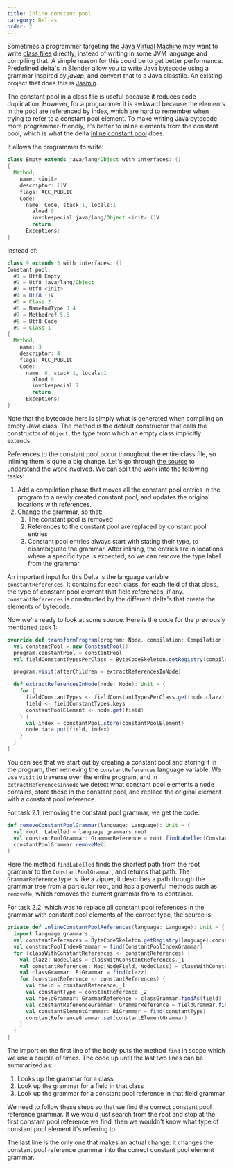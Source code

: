 ```yaml
---
title: Inline constant pool
category: Deltas
order: 2
---
```


Sometimes a programmer targeting the [Java Virtual Machine](https://en.wikipedia.org/wiki/Java_virtual_machine) may want to write [class files](https://en.wikipedia.org/wiki/Java_class_file) directly, instead of writing in some JVM language and compiling that. A simple reason for this could be to get better performance. Predefined delta's in Blender allow you to write Java bytecode using a grammar inspired by _javap_, and convert that to a Java classfile. An existing project that does this is [Jasmin](https://en.wikipedia.org/wiki/Jasmin_(software)).

The constant pool in a class file is useful because it reduces code duplication. However, for a programmer it is awkward because the elements in the pool are referenced by index, which are hard to remember when trying to refer to a constant pool element. To make writing Java bytecode more programmer-friendly, it's better to inline elements from the constant pool, which is what the delta [Inline constant pool](https://github.com/keyboardDrummer/Blender/blob/master/src/main/scala/deltas/bytecode/simpleBytecode/InlineConstantPool.scala) does.

It allows the programmer to write:

```java
class Empty extends java/lang/Object with interfaces: ()
{
  Method;
    name: <init>
    descriptor: ()V
    flags: ACC_PUBLIC
    Code:
      name: Code, stack:1, locals:1
        aload 0
        invokespecial java/lang/Object.<init> ()V
        return
      Exceptions:
}
```

Instead of:

```java
class 9 extends 5 with interfaces: ()
Constant pool:
  #1 = Utf8 Empty
  #2 = Utf8 java/lang/Object
  #3 = Utf8 <init>
  #4 = Utf8 ()V
  #5 = Class 2
  #6 = NameAndType 3 4
  #7 = Methodref 5.6
  #8 = Utf8 Code
  #9 = Class 1
{
  Method;
    name: 3
    descriptor: 4
    flags: ACC_PUBLIC
    Code:
      name: 8, stack:1, locals:1
        aload 0
        invokespecial 7
        return
      Exceptions:
}
```

Note that the bytecode here is simply what is generated when compiling an empty Java class. The method is the default constructor that calls the constructor of `Object`, the type from which an empty class implicitly extends.

References to the constant pool occur throughout the entire class file, so inlining them is quite a big change. Let's go through [the source](https://github.com/keyboardDrummer/Blender/blob/master/src/main/scala/deltas/bytecode/simpleBytecode/InlineConstantPool.scala) to understand the work involved. We can split the work into the following tasks:

1. Add a compilation phase that moves all the constant pool entries in the program to a newly created constant pool, and updates the original locations with references.
1. Change the grammar, so that:
   1. The constant pool is removed
   1. References to the constant pool are replaced by constant pool entries
   1. Constant pool entries always start with stating their type, to disambiguate the grammar. After inlining, the entries are in locations where a specific type is expected, so we can remove the type label from the grammar.

An important input for this Delta is the language variable `constantReferences`. It contains for each class, for each field of that class, the type of constant pool element that field references, if any. `constantReferences` is constructed by the different delta's that create the elements of bytecode.

Now we're ready to look at some source. Here is the code for the previously mentioned task 1:

```scala
override def transformProgram(program: Node, compilation: Compilation): Unit = {
  val constantPool = new ConstantPool()
  program.constantPool = constantPool
  val fieldConstantTypesPerClass = ByteCodeSkeleton.getRegistry(compilation).constantReferences

  program.visit(afterChildren = extractReferencesInNode)

  def extractReferencesInNode(node: Node): Unit = {
    for {
      fieldConstantTypes <- fieldConstantTypesPerClass.get(node.clazz)
      field <- fieldConstantTypes.keys
      constantPoolElement <- node.get(field)
    } {
      val index = constantPool.store(constantPoolElement)
      node.data.put(field, index)
    }
  }
}
```

You can see that we start out by creating a constant pool and storing it in the program, then retrieving the `constantReferences` language variable. We use `visit` to traverse over the entire program, and in `extractReferencesInNode` we detect what constant pool elements a node contains, store those in the constant pool, and replace the original element with a constant pool reference.

For task 2.1, removing the constant pool grammar, we get the code:

```scala
def removeConstantPoolGrammar(language: Language): Unit = {
  val root: Labelled = language.grammars.root
  val constantPoolGrammar: GrammarReference = root.findLabelled(ConstantPoolGrammar)
  constantPoolGrammar.removeMe()
}
```

Here the method `findLabelled` finds the shortest path from the root grammar to the `ConstantPoolGrammar`, and returns that path. The `GrammarReference` type is like a zipper, it describes a path through the grammar tree from a particular root, and has a powerful methods such as `removeMe`, which removes the current grammar from its container.

For task 2.2, which was to replace all constant pool references in the grammar with constant pool elements of the correct type, the source is:

```scala
private def inlineConstantPoolReferences(language: Language): Unit = {
  import language.grammars._
  val constantReferences = ByteCodeSkeleton.getRegistry(language).constantReferences
  val constantPoolIndexGrammar = find(ConstantPoolIndexGrammar)
  for (classWithConstantReferences <- constantReferences) {
    val clazz: NodeClass = classWithConstantReferences._1
    val constantReferences: Map[NodeField, NodeClass] = classWithConstantReferences._2
    val classGrammar: BiGrammar = find(clazz)
    for (constantReference <- constantReferences) {
      val field = constantReference._1
      val constantType = constantReference._2
      val fieldGrammar: GrammarReference = classGrammar.findAs(field)
      val constantReferenceGrammar: GrammarReference = fieldGrammar.findGrammar(constantPoolIndexGrammar).get
      val constantElementGrammar: BiGrammar = find(constantType)
      constantReferenceGrammar.set(constantElementGrammar)
    }
  }
}
```

The import on the first line of the body puts the method `find` in scope which we use a couple of times. The code up until the last two lines can be summarized as:

1. Looks up the grammar for a class
1. Look up the grammar for a field in that class
1. Look up the grammar for a constant pool reference in that field grammar

We need to follow these steps so that we find the correct constant pool reference grammar. If we would just search from the root and stop at the first constant pool reference we find, then we wouldn't know what type of constant pool element it's referring to.

The last line is the only one that makes an actual change: it changes the constant pool reference grammar into the correct constant pool element grammar.
